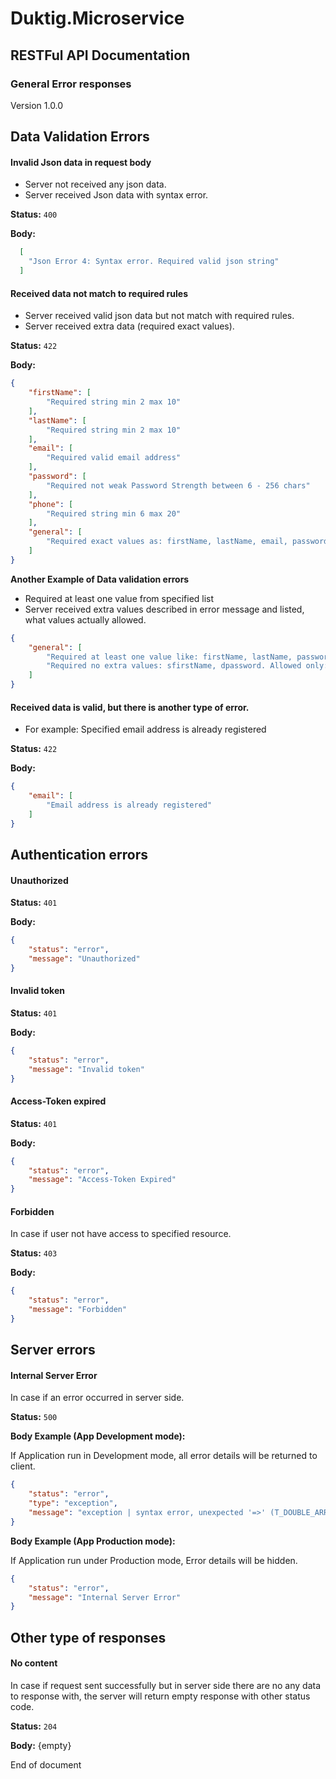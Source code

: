 # Duktig.Microservice
## RESTFul API Documentation

### General Error responses

Version 1.0.0

Data Validation Errors
---

#### Invalid Json data in request body

- Server not received any json data.
- Server received Json data with syntax error.

**Status:** `400` 

**Body:**

```json
  [
    "Json Error 4: Syntax error. Required valid json string"
  ]
```

#### Received data not match to required rules 

- Server received valid json data but not match with required rules.
- Server received extra data (required exact values).

**Status:** `422` 

**Body:**

```json
{
    "firstName": [
        "Required string min 2 max 10"
    ],
    "lastName": [
        "Required string min 2 max 10"
    ],
    "email": [
        "Required valid email address"
    ],
    "password": [
        "Required not weak Password Strength between 6 - 256 chars"
    ],
    "phone": [
        "Required string min 6 max 20"
    ],
    "general": [
        "Required exact values as: firstName, lastName, email, password, phone"
    ]
}  
```

**Another Example of Data validation errors**

- Required at least one value from specified list
- Server received extra values described in error message and listed, what values actually allowed.

```json
{
    "general": [
        "Required at least one value like: firstName, lastName, password, phone",
        "Required no extra values: sfirstName, dpassword. Allowed only: firstName, lastName, password, phone"
    ]
}
```

#### Received data is valid, but there is another type of error.

- For example: Specified email address is already registered

**Status:** `422` 

**Body:**

```json
{
    "email": [
        "Email address is already registered"
    ]
}
``` 

Authentication errors
---

#### Unauthorized

**Status:** `401`

**Body:**

```json
{
    "status": "error",
    "message": "Unauthorized"
}
```

#### Invalid token

**Status:** `401`

**Body:**

```json
{
    "status": "error",
    "message": "Invalid token"
}
```

#### Access-Token expired

**Status:** `401`

**Body:**

```json
{
    "status": "error",
    "message": "Access-Token Expired"
}
```

#### Forbidden

In case if user not have access to specified resource.

**Status:** `403`

**Body:**

```json
{
    "status": "error",
    "message": "Forbidden"
}
```

Server errors
---

#### Internal Server Error

In case if an error occurred in server side.

**Status:** `500`

**Body Example (App Development mode):**

If Application run in Development mode, all error details will be returned to client.

```json
{
    "status": "error",
    "type": "exception",
    "message": "exception | syntax error, unexpected '=>' (T_DOUBLE_ARROW)"
}
```

**Body Example (App Production mode):**

If Application run under Production mode, Error details will be hidden. 

```json
{
    "status": "error",
    "message": "Internal Server Error"
}
```

Other type of responses
---

#### No content

In case if request sent successfully but in server side there are no any data to response with, 
the server will return empty response with other status code.

**Status:** `204`
 
**Body:** {empty}

End of document
